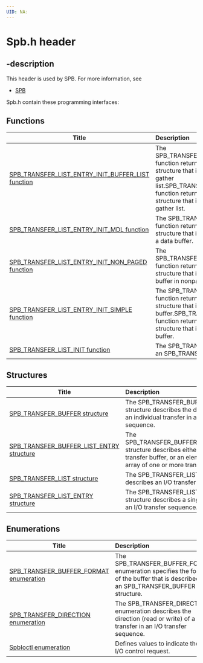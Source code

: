 ```yaml
---
UID: NA:
---
```


# Spb.h header

## -description

This header is used by SPB. For more information, see
- [SPB](../_SPB/index.md)

Spb.h contain these programming interfaces:


## Functions

| Title   | Description   |
| ---- |:---- |
| [SPB_TRANSFER_LIST_ENTRY_INIT_BUFFER_LIST function](nf-spb-spb_transfer_list_entry_init_buffer_list.md) | The SPB_TRANSFER_LIST_ENTRY_INIT_BUFFER_LIST function returns an SPB_TRANSFER_LIST_ENTRY structure that is initialized to describe a scatter-gather list.SPB_TRANSFER_LIST_ENTRY_INIT_BUFFER_LIST function returns an SPB_TRANSFER_LIST_ENTRY structure that is initialized to describe a scatter-gather list. |
| [SPB_TRANSFER_LIST_ENTRY_INIT_MDL function](nf-spb-spb_transfer_list_entry_init_mdl.md) | The SPB_TRANSFER_LIST_ENTRY_INIT_MDL function returns an SPB_TRANSFER_LIST_ENTRY structure that is initialized to use an MDL to describe a data buffer. |
| [SPB_TRANSFER_LIST_ENTRY_INIT_NON_PAGED function](nf-spb-spb_transfer_list_entry_init_non_paged.md) | The SPB_TRANSFER_LIST_ENTRY_INIT_NON_PAGED function returns an SPB_TRANSFER_LIST_ENTRY structure that is initialized to describe a simple data buffer in nonpaged memory. |
| [SPB_TRANSFER_LIST_ENTRY_INIT_SIMPLE function](nf-spb-spb_transfer_list_entry_init_simple.md) | The SPB_TRANSFER_LIST_ENTRY_INIT_SIMPLE function returns an SPB_TRANSFER_LIST_ENTRY structure that is initialized to describe a simple data buffer.SPB_TRANSFER_LIST_ENTRY_INIT_SIMPLE function returns an SPB_TRANSFER_LIST_ENTRY structure that is initialized to describe a simple data buffer. |
| [SPB_TRANSFER_LIST_INIT function](nf-spb-spb_transfer_list_init.md) | The SPB_TRANSFER_LIST_INIT function initializes an SPB_TRANSFER_LIST structure. |

## Structures

| Title   | Description   |
| ---- |:---- |
| [SPB_TRANSFER_BUFFER structure](ns-spb-spb_transfer_buffer.md) | The SPB_TRANSFER_BUFFER structure describes the data buffer for an individual transfer in an I/O transfer sequence. |
| [SPB_TRANSFER_BUFFER_LIST_ENTRY structure](ns-spb-spb_transfer_buffer_list_entry.md) | The SPB_TRANSFER_BUFFER_LIST_ENTRY structure describes either a simple transfer buffer, or an element in an array of one or more transfer buffers. |
| [SPB_TRANSFER_LIST structure](ns-spb-spb_transfer_list.md) | The SPB_TRANSFER_LIST structure describes an I/O transfer sequence. |
| [SPB_TRANSFER_LIST_ENTRY structure](ns-spb-spb_transfer_list_entry.md) | The SPB_TRANSFER_LIST_ENTRY structure describes a single transfer in an I/O transfer sequence. |

## Enumerations

| Title   | Description   |
| ---- |:---- |
| [SPB_TRANSFER_BUFFER_FORMAT enumeration](ne-spb-spb_transfer_buffer_format.md) | The SPB_TRANSFER_BUFFER_FORMAT enumeration specifies the format of the buffer that is described by an SPB_TRANSFER_BUFFER structure. |
| [SPB_TRANSFER_DIRECTION enumeration](ne-spb-spb_transfer_direction.md) | The SPB_TRANSFER_DIRECTION enumeration describes the direction (read or write) of a single transfer in an I/O transfer sequence. |
| [SpbIoctl enumeration](ne-spb-spbioctl.md) | Defines values to indicate the type I/O control request. |
